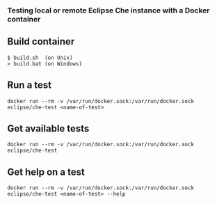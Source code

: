 ### Testing local or remote Eclipse Che instance with a Docker container

## Build container
```
$ build.sh  (on Unix)
> build.bat (on Windows)
```

## Run a test
```
docker run --rm -v /var/run/docker.sock:/var/run/docker.sock eclipse/che-test <name-of-test>
```

## Get available tests
```
docker run --rm -v /var/run/docker.sock:/var/run/docker.sock eclipse/che-test
```

## Get help on a test
```
docker run --rm -v /var/run/docker.sock:/var/run/docker.sock eclipse/che-test <name-of-test> --help
```

